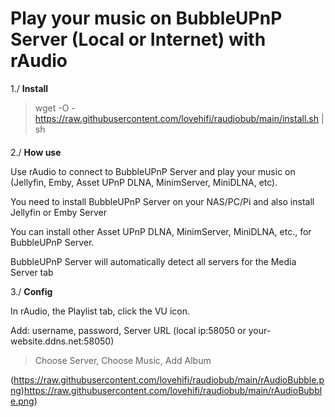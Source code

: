 
# Play your music on BubbleUPnP Server (Local or Internet) with rAudio

1./ **Install**
> wget -O - https://raw.githubusercontent.com/lovehifi/raudiobub/main/install.sh | sh 
> 
> 
> 
> 

>
####
####
2./ **How use**
> 
Use rAudio to connect to BubbleUPnP Server and play your music on (Jellyfin, Emby, Asset UPnP DLNA, MinimServer, MiniDLNA, etc).
> 
You need to install BubbleUPnP Server on your NAS/PC/Pi and also install Jellyfin or Emby Server
> 
You can install other Asset UPnP DLNA, MinimServer, MiniDLNA, etc., for BubbleUPnP Server.
> 
BubbleUPnP Server will automatically detect all servers for the Media Server tab
> 
3./ **Config**
> 
In rAudio, the Playlist tab, click the VU icon.
> 
Add: username, password, Server URL (local ip:58050 or your-website.ddns.net:58050)
>
> Choose Server, Choose Music, Add Album
>
>
(https://raw.githubusercontent.com/lovehifi/raudiobub/main/rAudioBubble.png)https://raw.githubusercontent.com/lovehifi/raudiobub/main/rAudioBubble.png)
